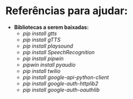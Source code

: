 # Referências para ajudar:

* **Bibliotecas a serem baixadas:**
    - *pip install gtts*
    - *pip install gTTS*
    - *pip install playsound*
    - *pip install SpeechRecognition*
    - *pip install pipwin*
    - *pipwin install pyaudio*
    - *pip install twilio*
    - *pip install google-api-python-client*
    - *pip install google-auth-httplib2*
    - *pip install google-auth-oauthlib*
